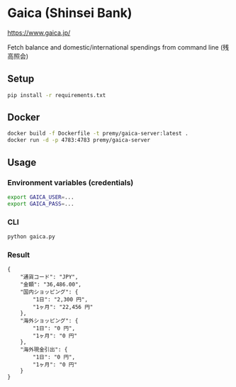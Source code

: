 # Gaica (Shinsei Bank)
https://www.gaica.jp/

Fetch balance and domestic/international spendings from command line (残高照会)

## Setup
```bash
pip install -r requirements.txt
```

## Docker

```bash
docker build -f Dockerfile -t premy/gaica-server:latest .
docker run -d -p 4783:4783 premy/gaica-server
```

## Usage

### Environment variables (credentials)
```bash
export GAICA_USER=...
export GAICA_PASS=...
```

### CLI
```bash
python gaica.py
```

### Result
```
{
    "通貨コード": "JPY",
    "金額": "36,486.00",
    "国内ショッピング": {
        "1日": "2,300 円",
        "1ヶ月": "22,456 円"
    },
    "海外ショッピング": {
        "1日": "0 円",
        "1ヶ月": "0 円"
    },
    "海外現金引出": {
        "1日": "0 円",
        "1ヶ月": "0 円"
    }
}
```
